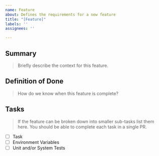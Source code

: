 ```yaml
---
name: Feature
about: Defines the requirements for a new feature
title: "[Feature]"
labels: ''
assignees: ''

---
```


## Summary
> Briefly describe the context for this feature.


## Definition of Done
> How do we know when this feature is complete?


## Tasks
> If the feature can be broken down into smaller sub-tasks list them here. You should be able to complete each task in a single PR.

- [ ] Task
- [ ] Environment Variables
- [ ] Unit and/or System Tests
